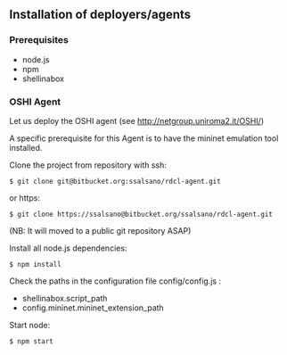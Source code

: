 ## Installation of deployers/agents

### Prerequisites

- node.js
- npm
- shellinabox

### OSHI Agent

Let us deploy the OSHI agent (see http://netgroup.uniroma2.it/OSHI/)

A specific prerequisite for this Agent is to have the mininet emulation tool installed.

Clone the project from repository with ssh:
    
    $ git clone git@bitbucket.org:ssalsano/rdcl-agent.git
    
or https:

    $ git clone https://ssalsano@bitbucket.org/ssalsano/rdcl-agent.git
	
(NB: It will moved to a public git repository ASAP)

Install all node.js dependencies:

    $ npm install

Check the paths in the configuration file config/config.js :
- shellinabox.script_path
- config.mininet.mininet_extension_path

Start node:

    $ npm start



